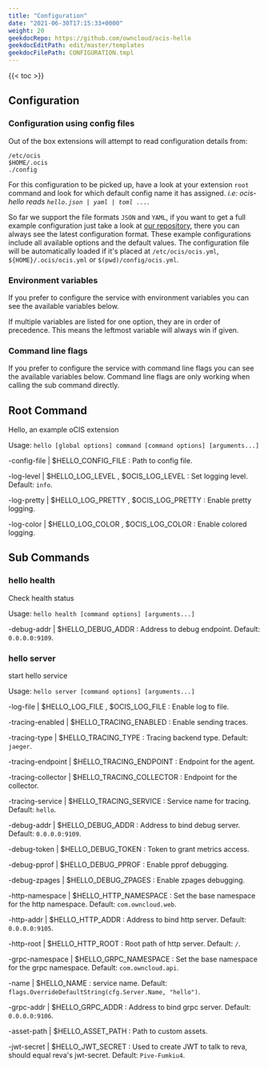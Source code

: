```yaml
---
title: "Configuration"
date: "2021-06-30T17:15:33+0000"
weight: 20
geekdocRepo: https://github.com/owncloud/ocis-hello
geekdocEditPath: edit/master/templates
geekdocFilePath: CONFIGURATION.tmpl
---
```


{{< toc >}}

## Configuration

### Configuration using config files

Out of the box extensions will attempt to read configuration details from:

```console
/etc/ocis
$HOME/.ocis
./config
```

For this configuration to be picked up, have a look at your extension `root` command and look for which default config name it has assigned. *i.e: ocis-hello reads `hello.json | yaml | toml ...`*.

So far we support the file formats `JSON` and `YAML`, if you want to get a full example configuration just take a look at [our repository](https://github.com/owncloud/ocis-hello/tree/master/config), there you can always see the latest configuration format. These example configurations include all available options and the default values. The configuration file will be automatically loaded if it's placed at `/etc/ocis/ocis.yml`, `${HOME}/.ocis/ocis.yml` or `$(pwd)/config/ocis.yml`.

### Environment variables

If you prefer to configure the service with environment variables you can see the available variables below.

If multiple variables are listed for one option, they are in order of precedence. This means the leftmost variable will always win if given.

### Command line flags

If you prefer to configure the service with command line flags you can see the available variables below. Command line flags are only working when calling the sub command directly.

## Root Command

Hello, an example oCIS extension

Usage: `hello [global options] command [command options] [arguments...]`

-config-file |  $HELLO_CONFIG_FILE
: Path to config file.

-log-level |  $HELLO_LOG_LEVEL , $OCIS_LOG_LEVEL
: Set logging level. Default: `info`.

-log-pretty |  $HELLO_LOG_PRETTY , $OCIS_LOG_PRETTY
: Enable pretty logging.

-log-color |  $HELLO_LOG_COLOR , $OCIS_LOG_COLOR
: Enable colored logging.

## Sub Commands

### hello health

Check health status

Usage: `hello health [command options] [arguments...]`

-debug-addr |  $HELLO_DEBUG_ADDR
: Address to debug endpoint. Default: `0.0.0.0:9109`.

### hello server

start hello service

Usage: `hello server [command options] [arguments...]`

-log-file |  $HELLO_LOG_FILE , $OCIS_LOG_FILE
: Enable log to file.

-tracing-enabled |  $HELLO_TRACING_ENABLED
: Enable sending traces.

-tracing-type |  $HELLO_TRACING_TYPE
: Tracing backend type. Default: `jaeger`.

-tracing-endpoint |  $HELLO_TRACING_ENDPOINT
: Endpoint for the agent.

-tracing-collector |  $HELLO_TRACING_COLLECTOR
: Endpoint for the collector.

-tracing-service |  $HELLO_TRACING_SERVICE
: Service name for tracing. Default: `hello`.

-debug-addr |  $HELLO_DEBUG_ADDR
: Address to bind debug server. Default: `0.0.0.0:9109`.

-debug-token |  $HELLO_DEBUG_TOKEN
: Token to grant metrics access.

-debug-pprof |  $HELLO_DEBUG_PPROF
: Enable pprof debugging.

-debug-zpages |  $HELLO_DEBUG_ZPAGES
: Enable zpages debugging.

-http-namespace |  $HELLO_HTTP_NAMESPACE
: Set the base namespace for the http namespace. Default: `com.owncloud.web`.

-http-addr |  $HELLO_HTTP_ADDR
: Address to bind http server. Default: `0.0.0.0:9105`.

-http-root |  $HELLO_HTTP_ROOT
: Root path of http server. Default: `/`.

-grpc-namespace |  $HELLO_GRPC_NAMESPACE
: Set the base namespace for the grpc namespace. Default: `com.owncloud.api`.

-name |  $HELLO_NAME
: service name. Default: `flags.OverrideDefaultString(cfg.Server.Name, "hello")`.

-grpc-addr |  $HELLO_GRPC_ADDR
: Address to bind grpc server. Default: `0.0.0.0:9106`.

-asset-path |  $HELLO_ASSET_PATH
: Path to custom assets.

-jwt-secret |  $HELLO_JWT_SECRET
: Used to create JWT to talk to reva, should equal reva's jwt-secret. Default: `Pive-Fumkiu4`.

